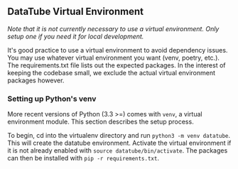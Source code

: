 ## DataTube Virtual Environment

_Note that it is not currently necessary to use a virtual environment. Only
setup one if you need it for local development._

It's good practice to use a virtual environment to avoid dependency issues. You
may use whatever virtual environment you want (venv, poetry, etc.). The
requirements.txt file lists out the expected packages. In the interest of
keeping the codebase small, we exclude the actual virtual environment packages
however.

### Setting up Python's venv

More recent versions of Python (3.3 >=) comes with `venv`, a virtual
environment module. This section describes the setup process.

To begin, cd into the virtualenv directory and run `python3 -m venv datatube`.
This will create the datatube environment. Activate the virtual environment if
it is not already enabled with `source datatube/bin/activate`. The packages can
then be installed with `pip -r requirements.txt`.
